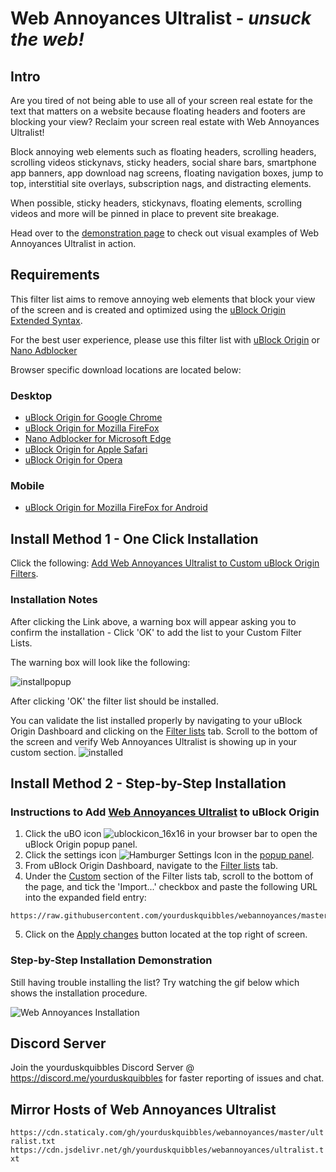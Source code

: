 # Web Annoyances Ultralist - *unsuck the web!*
## Intro
Are you tired of not being able to use all of your screen real estate for the text that matters on a website 
because floating headers and footers are blocking your view?
Reclaim your screen real estate with Web Annoyances Ultralist! 

Block annoying web elements such as floating headers, scrolling headers, scrolling videos
stickynavs, sticky headers, social share bars, smartphone app banners, app download nag screens,
floating navigation boxes, jump to top, interstitial site overlays, subscription nags, and distracting elements.

When possible, sticky headers, stickynavs, floating elements, scrolling videos and more will be pinned in place to prevent site breakage.

Head over to the [demonstration page](https://github.com/yourduskquibbles/webannoyances/wiki/Demonstration-of-Web-Annoyances-Ultralist) to check out visual examples of Web Annoyances Ultralist in action.

## Requirements
This filter list aims to remove annoying web elements that block your view of the screen and is created and optimized using the [uBlock Origin Extended Syntax](https://github.com/gorhill/uBlock/wiki/Static-filter-syntax).

For the best user experience, please use this filter list with [uBlock Origin](https://github.com/gorhill/uBlock) or [Nano Adblocker](https://github.com/NanoAdblocker/NanoCore)

Browser specific download locations are located below:
### Desktop
- [uBlock Origin for Google Chrome](https://chrome.google.com/webstore/detail/ublock-origin/cjpalhdlnbpafiamejdnhcphjbkeiagm)
- [uBlock Origin for Mozilla FireFox](https://addons.mozilla.org/en-US/firefox/addon/ublock-origin/)
- [Nano Adblocker for Microsoft Edge](https://www.microsoft.com/en-us/p/nano-adblocker/9nsxdx2tdb3v/)
- [uBlock Origin for Apple Safari](https://github.com/el1t/uBlock-Safari#installation)
- [uBlock Origin for Opera](https://addons.opera.com/pl/extensions/details/ublock/)

### Mobile
- [uBlock Origin for Mozilla FireFox for Android](https://addons.mozilla.org/EN-US/android/addon/ublock-origin/) 

## Install Method 1 - One Click Installation

Click the following: [Add Web Annoyances Ultralist to Custom uBlock Origin Filters](https://subscribe.adblockplus.org/?location=https://raw.githubusercontent.com/yourduskquibbles/webannoyances/master/ultralist.txt&title=Web%20Annoyances%20Ultralist).

### Installation Notes 

After clicking the Link above, a warning box will appear asking you to confirm the installation - Click 'OK' to add the list to your Custom Filter Lists. 

The warning box will look like the following:

![installpopup](https://user-images.githubusercontent.com/22258847/40389620-73bc68ae-5e02-11e8-94ac-30bf769bdf70.PNG)

After clicking 'OK' the filter list should be installed. 

You can validate the list installed properly by navigating to your uBlock Origin Dashboard and clicking on the [Filter lists](https://user-images.githubusercontent.com/22258847/39937403-1da7b8b8-553f-11e8-865a-73a3f2fa4bb8.PNG) tab. Scroll to the bottom of the screen and verify Web Annoyances Ultralist is showing up in your custom section. 
![installed](https://user-images.githubusercontent.com/22258847/40389548-42ecaf5e-5e02-11e8-8d16-1d7e08c805b6.PNG)

## Install Method 2 - Step-by-Step Installation
### Instructions to Add [Web Annoyances Ultralist](https://github.com/yourduskquibbles/webannoyances) to uBlock Origin
1. Click the uBO icon ![ublockicon_16x16](https://user-images.githubusercontent.com/22258847/39936895-7ca7a8fc-553d-11e8-9496-45a96b623614.png) in your browser bar to open the uBlock Origin popup panel.
2. Click the settings icon ![Hamburger Settings Icon](https://user-images.githubusercontent.com/22258847/39938114-5dc5cf00-5541-11e8-996d-5d583611f76f.png) in the [popup panel](https://user-images.githubusercontent.com/22258847/39938362-37c58cf4-5542-11e8-8203-57fc5a78a3d7.png).
3. From uBlock Origin Dashboard, navigate to the [Filter lists](https://user-images.githubusercontent.com/22258847/39937403-1da7b8b8-553f-11e8-865a-73a3f2fa4bb8.PNG) tab.
4. Under the [Custom](https://user-images.githubusercontent.com/22258847/39937753-3e898876-5540-11e8-98f0-e192350ee1f8.PNG) section of the Filter lists tab, scroll to the bottom of the page, and tick the 'Import...' checkbox and paste the following URL into the expanded field entry:
```
https://raw.githubusercontent.com/yourduskquibbles/webannoyances/master/ultralist.txt
```
5. Click on the [Apply changes](https://user-images.githubusercontent.com/22258847/39937854-92c5d6c4-5540-11e8-9559-99c2923f896b.png) button located at the top right of screen.

### Step-by-Step Installation Demonstration 
Still having trouble installing the list? Try watching the gif below which shows the installation procedure.

![Web Annoyances Installation](https://user-images.githubusercontent.com/22258847/39935902-25add6be-553a-11e8-82b0-badc73f44ed3.gif)

## Discord Server

Join the yourduskquibbles Discord Server @ https://discord.me/yourduskquibbles for faster reporting of issues and chat. 

## Mirror Hosts of Web Annoyances Ultralist

`https://cdn.staticaly.com/gh/yourduskquibbles/webannoyances/master/ultralist.txt`
`https://cdn.jsdelivr.net/gh/yourduskquibbles/webannoyances/ultralist.txt`